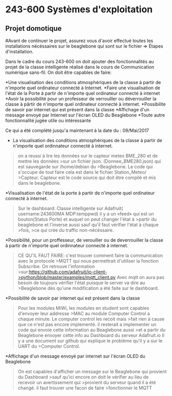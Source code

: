 243-600 Systèmes d'exploitation
===============================
Projet domotique
----------------
#Avant de continuer le projet, assurez vous d'avoir effectué toutes les installations nécéssaires sur le beaglebone qui sont sur le fichier => Étapes d'installation. 

Dans le cadre du cours 243-600 on doit ajouter des fonctionnalités au projet de la classe intelligente réalisé dans le cours de Communication numérique sans-fil. 
On doit être capables de faire:

*Une visualisation des conditions atmosphériques de la classe à partir de n'importe quel ordinateur connecté à Internet.
*Faire une visualisation de l'état de la Porte à partir de n'importe quel ordinateur connecté à internet
*Avoir la possibilité pour un professeur de verrouiller ou déverrouiller la classe à pârtir de n'importe quel ordinateur connecté à internet.
*Possibilite de savoir par internet qui est présent dans la classe
*Affichage d'un message envoyé par Internet sur l'écran OLED du Beaglebone
*Toute autre fonctionnalité jugée utile ou intéressante

Ce qui a été complété jusqu'a maintenant à la date du : 09/Mai/2017

* La visualisation des conditions atmosphériques de la classe à partir de n'importe quel ordinnateur connecté à internet.
>on a reussi à lire les données sur le capteur meteo BME_280 et de mettre les données >sur un fichier json. (Donnee_BME280.json) qui est sauvegarde sur /home/debian du >Beaglebone. Le code qui s'occupe de tout faire cela est dans le fichier Station_Meteo/ >Capteur. Capteur est le code source qui doit être compilé et mis dans le beaglebone.

*Visualisation de l'état de la porte à partir de n'importe quel ordinateur connecté à internet.
>Sur le dashboard: Classe intelligente sur Adafruit( username:243600MA MDP:temppwd)
>il y a un «feed» qui est un bouton(Status Porte) et auquel on peut changer l'état à >partir du beaglebone et l'inverse aussi sauf qu'il faut vérifier l'état à chaque >fois, >ce qui crée du traffic non-nécéssaire. 

*Possibilité, pour un proffesseur, de verouiller ou de deverrouiller la classe à partir de n'importe quel ordinnateur connecté à internet.
>CE QU'IL FAUT FAIRE: c'est trouver comment faire la communication avec le protocole >MQTT qui nous permettrait d'utiliser la fonction Subscribe. On retrouve l'information >sur:https://github.com/adafruit/io-client->python/blob/master/examples/mqtt_client.py
>Avec mqtt on aura pas besoin de toujours vérifier l'état puisque le server va dire au >Beaglebone dès qu'une modification a été faite sur le dashboard.

*Possibilité de savoir par internet qui est présent dans la classe
>Pour les modules MiWi, les modules en student sont capables d'envoyer leur addresse >MAC au module Computer Control a chaque minute. Le computer control les recoit mais  >fait rien à cause que ce n'est pas encore implementé. 
>il resterait a implementer un code qui envoie cette information au Beaglebone aussi >et a partir du Beaglebone envoyer cette info au Dashboard du serveur Adafruit.io 
>Il y a une document sur github qui explique le problème qu'il y a sur le UART du >Computer Control.

*Affichage d'un message envoyé par internet sur l'écran OLED du Beaglebone
>On est capables d'afficher un message sur le Beaglebone qui provient du Dashboard >sauf qu'ici encore on doit le vérifier au lieu de recevoir un avertissement qui >provient du serveur quand il a été changé. il faut trouver une facon de faire >fonctionner le MQTT



